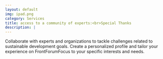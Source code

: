 ```yaml
---
layout: default
img: ipad.png
category: Services
title: access to a community of experts:<br>Special Thanks
description: |
---
```

 Collaborate with experts and organizations to tackle challenges related to sustainable development goals.
 Create a personalized profile and tailor your experience on FrontForumFocus to your specific interests and needs.